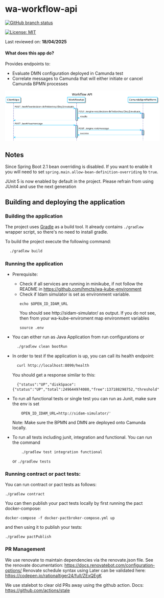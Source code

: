 # wa-workflow-api

[![GitHub branch status](https://img.shields.io/github/checks-status/hmcts/wa-workflow-api/master?label=Build%20Status)](https://github.com/hmcts/wa-workflow-api)

[![License: MIT](https://img.shields.io/github/license/hmcts/wwa-workflow-api)](https://opensource.org/licenses/MIT)

Last reviewed on: **18/04/2025**

#### What does this app do?

Provides endpoints to:

- Evaluate DMN configuration deployed in Camunda test
- Correlate messages to Camunda that will either initiate or cancel Camunda BPMN processes

<!--
    Sequence Diagram Source:
    http://www.plantuml.com/plantuml/uml/dP71Qjn038RFgwSOw7dnkJc4U7Sf509TIA1dnIDxXSSZLwE96qBUlKDJdDaKjYKws8D-wTClT9CCrV8KuCIUN2zY3_8J88qSPrISN3gXbuNZu4mpdIdq8rFio3t3fbMLPIz1r1s8vhlnQHSobNndeZjHJ_ggUjJnuRTqoptTSgH_gDYDWqgE_hNYK_lvi3zyWGriZgZ67SyOhMRKy-kQzwJbn4Rm0e3P13lZHpHo4c5-wt7xm1IjdUUpx7VHiG-oj3EVL-DKyBYRfsD0wqKdW7ksG6k7QuzV0LQgsrxNC7VbZj_kxgzSi_n9DfuwJYnnwwddo5QUpKXFpNFvl3JqY26Z4K1DAT2_dRonAGuSQQkKx7_nheIIPOtbbtAmz6vY6RakLUstlRwytKGfuV1X-sj_vI_bhgDqqPyhuMazUNtD6ue-J-4N
    See: https://plantuml.com/ docs for reference
-->

![workflow api](workflow-api.png)


## Notes

Since Spring Boot 2.1 bean overriding is disabled. If you want to enable it you will need to set `spring.main.allow-bean-definition-overriding` to `true`.

JUnit 5 is now enabled by default in the project. Please refrain from using JUnit4 and use the next generation

## Building and deploying the application

### Building the application

The project uses [Gradle](https://gradle.org) as a build tool. It already contains
`./gradlew` wrapper script, so there's no need to install gradle.

To build the project execute the following command:

```bash
  ./gradlew build
```

### Running the application

- Prerequisite:
    - Check if all services are running in minikube, if not follow the README in
    https://github.com/hmcts/wa-kube-environment
    - Check if Idam simulator is set as environment variable.
        ```
        echo $OPEN_ID_IDAM_URL
        ```
        You should see http://sidam-simulator/ as output.
        If you do not see, then from your wa-kube-enviroment map environment variables
        ```
        source .env
        ```
- You can either run as Java Application from run configurations or
    ```bash
      ./gradlew clean bootRun
    ```
- In order to test if the application is up, you can call its health endpoint:

    ```bash
      curl http://localhost:8099/health
    ```

    You should get a response similar to this:

    ```
      {"status":"UP","diskSpace":{"status":"UP","total":249644974080,"free":137188298752,"threshold":10485760}}
    ```

- To run all functional tests or single test you can run as Junit, make sure the env is set
    ```
        OPEN_ID_IDAM_URL=http://sidam-simulator/'
    ```
  Note: Make sure the BPMN and DMN are deployed onto Camunda locally.

 - To run all tests including junit, integration and functional. You can run the command
    ```
        ./gradlew test integration functional
    ```
   or
       ```
        ./gradlew tests
       ```

### Running contract or pact tests:

You can run contract or pact tests as follows:

```
./gradlew contract
```

You can then publish your pact tests locally by first running the pact docker-compose:

```
docker-compose -f docker-pactbroker-compose.yml up

```

and then using it to publish your tests:

```
./gradlew pactPublish
```

### PR Management

We use renovate to maintain dependencies via the renovate.json file.
See the renovate documentation: https://docs.renovatebot.com/configuration-options/
Renovate schedule syntax using Later can be validated here: https://codepen.io/rationaltiger24/full/ZExQEgK

We use stalebot to clear old PRs away using the github action.  Docs: https://github.com/actions/stale

